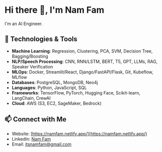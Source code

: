 # Hi there 👋, I'm Nam Fam

I'm an AI Engineer.

## 🔧 Technologies & Tools
- **Machine Learning**: Regression, Clustering, PCA, SVM, Decision Tree, Bagging/Boosting
- **NLP/Speech Processing**: CNN, RNN/LSTM, BERT, T5, GPT, LLMs, RAG, Speaker Verification
- **MLOps**: Docker, Streamlit/React, Django/FastAPI/Flask, Git, Kubeflow, MLflow
- **Databases**: PostgreSQL, MongoDB, Neo4j
- **Languages**: Python, JavaScript, SQL
- **Frameworks**: TensorFlow, PyTorch, Hugging Face, Scikit-learn, LangChain, CrewAI
- **Cloud**: AWS (S3, EC2, SageMaker, Bedrock)

## 📫 Connect with Me
- Website: [https://namfam.netlify.app/](https://namfam.netlify.app/)
- LinkedIn: [Nam Fam](https://www.linkedin.com/in/namfam/)
- Email: itsnamfam@gmail.com
